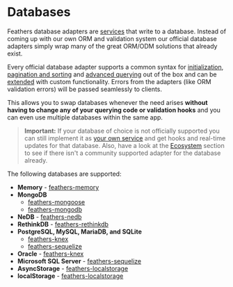 # Databases

Feathers database adapters are [services](../services/readme.md) that write to a database. Instead of coming up with our own ORM and validation system our official database adapters simply wrap many of the great ORM/ODM solutions that already exist.

Every official database adapter supports a common syntax for [initialization](common.md), [pagination and sorting](pagination.md) and [advanced querying](querying.md) out of the box and can be [extended](extending.md) with custom functionality. Errors from the adapters (like ORM validation errors) will be passed seamlessly to clients.

This allows you to swap databases whenever the need arises **without having to change any of your querying code or validation hooks** and you can even use multiple databases within the same app.

> **Important:** If your database of choice is not officially supported you can still implement it as [your own service](../service/readme.md) and get hooks and real-time updates for that database. Also, have a look at the [Ecosystem](../ecosystem/readme.md) section to see if there isn't a community supported adapter for the database already.

The following databases are supported:

- **Memory** - [feathers-memory](memory.md)
- **MongoDB**
  - [feathers-mongoose](mongoose.md)
  - [feathers-mongodb](mongodb.md)
- **NeDB** - [feathers-nedb](nedb.md)
- **RethinkDB** - [feathers-rethinkdb](rethinkdb.md)
- **PostgreSQL, MySQL, MariaDB, and SQLite**
  - [feathers-knex](knexjs.md)
  - [feathers-sequelize](sequelize.md)
- **Oracle** - [feathers-knex](knexjs.md)
- **Microsoft SQL Server** - [feathers-sequelize](sequelize.md)
- **AsyncStorage** - [feathers-localstorage](localstorage.md)
- **localStorage** - [feathers-localstorage](localstorage.md)
